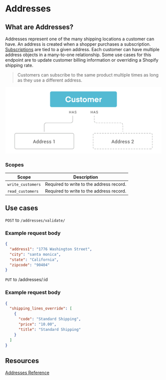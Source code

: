# Addresses 
## What are Addresses?
Addresses represent one of the many shipping locations a customer can have. An address is created when a shopper purchases a subscription. [Subscriptions](https://developer.rechargepayments.com/#subscriptions) are tied to a given address. Each customer can have multiple address objects in a many-to-one relationship. Some use cases for this endpoint are to update customer billing information or overriding a Shopify shipping rate.
<!-- theme: info -->
> Customers can subscribe to the same product multiple times as long as they use a different address.

![addresses](assets/images/addresses.png "addresses")

### Scopes
|Scope|Description|
|-|-|
|`write_customers`| Required to write to the address record.|
|`read_customers`| Required to write to the address record.|

## Use cases

<!-- 
type: tab
title: Validate an Address
-->

`POST` to `/addresses/validate/`

### Example request body

```json
{
  "address1": "1776 Washington Street",
  "city": "santa monica",
  "state": "California",
  "zipcode": "90404"
}
```

<!-- 
type: tab
title: Override Shopify shipping lines
-->

`PUT` to /addresses/:id

### Example request body

```json
{
  "shipping_lines_override": [
    {
      "code": "Standard Shipping",
      "price": "10.00",
      "title": "Standard Shipping"
    }
  ]
}
```

<!-- type: tab-end -->

## Resources
[Addresses Reference](https://developer.rechargepayments.com/#addresses)